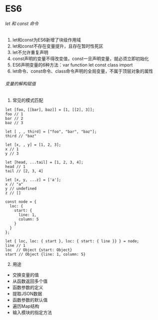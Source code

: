# ES6

###### let 和 const 命令
1. let和const为ES6新增了块级作用域
2. let和const不存在变量提升，且存在暂时性死区
3. let不允许重复声明
4. const声明的变量不得改变值，const一旦声明变量，就必须立即初始化
5. ES6声明变量的6种方法：var function let const class import
6. let命令、const命令、class命令声明的全局变量，不属于顶层对象的属性

###### 变量的解构赋值
1. 常见的模式匹配
```
let [foo, [[bar], baz]] = [1, [[2], 3]];
foo // 1
bar // 2
baz // 3

let [ , , third] = ["foo", "bar", "baz"];
third // "baz"

let [x, , y] = [1, 2, 3];
x // 1
y // 3

let [head, ...tail] = [1, 2, 3, 4];
head // 1
tail // [2, 3, 4]

let [x, y, ...z] = ['a'];
x // "a"
y // undefined
z // []

const node = {
  loc: {
    start: {
      line: 1,
      column: 5
    }
  }
};

let { loc, loc: { start }, loc: { start: { line }} } = node;
line // 1
loc  // Object {start: Object}
start // Object {line: 1, column: 5}
```
2. 用途
  * 交换变量的值
  * 从函数返回多个值
  * 函数参数的定义
  * 提取JSON数据
  * 函数参数的默认值
  * 遍历Map结构
  * 输入模块的指定方法
